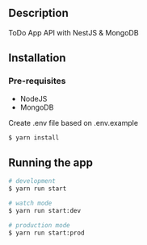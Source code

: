 ## Description

ToDo App API with NestJS & MongoDB

## Installation

### Pre-requisites

- NodeJS
- MongoDB

Create .env file based on .env.example

```bash
$ yarn install
```

## Running the app

```bash
# development
$ yarn run start

# watch mode
$ yarn run start:dev

# production mode
$ yarn run start:prod
```
